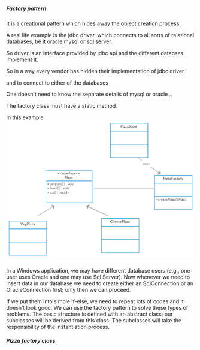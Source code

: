 ##### Factory pattern
It is a creational pattern which hides away the object creation process

A real life example is the jdbc driver, which connects to all sorts of relational databases, be it
oracle,mysql or sql server. 

So driver is an interface provided by jdbc api and the different databses
implement it.

So in a way every vendor has hidden their implementation of jdbc driver 

and to connect to either of the databases

One doesn't need to know the separate details of mysql or oracle ..

The factory class must have a static method.

In this example
![](Factory.png)

#####
In a Windows application, we may have different database users (e.g., one user uses Oracle and one may use
Sql Server). Now whenever we need to insert data in our database we need to create either an SqlConnection
or an OracleConnection first; only then we can proceed. 

If we put them into simple if-else, we need to
repeat lots of codes and it doesn’t look good. We can use the factory pattern to solve these types of problems.
The basic structure is defined with an abstract class; our subclasses will be derived from this class. The
subclasses will take the responsibility of the instantiation process.

##### Pizza factory class